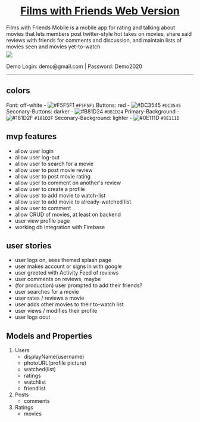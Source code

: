 <h1 align="center">
  <a href="https://movie-app-fe361.web.app/">
    Films with Friends Web Version
  </a>
</h1>
Films with Friends Mobile is a mobile app for rating and talking about movies that lets members post twitter-style hot takes on movies, share said reviews with friends for comments and discussion, and maintain lists of movies seen and movies yet-to-watch

<div style="margin-top: 5px; margin-bottom: 15px;">
  <img src="assets/Demo/V1_Demo.gif"/>
</div>
Demo Login: demo@gmail.com | Password: Demo2020
<hr/>

## colors
Font: off-white - ![#F5F5F1](https://via.placeholder.com/15/F5F5F1/000000?text=+) `#F5F5F1`
Buttons: red - ![#DC3545](https://via.placeholder.com/15/DC3545/000000?text=+) `#DC3545`
Seconary-Buttons: darker - ![#B81D24](https://via.placeholder.com/15/B81D24/000000?text=+) `#B81D24`
Primary-Background - ![#181D2F](https://via.placeholder.com/15/181D2F/000000?text=+) `#181D2F`
Seconary-Background: lighter - ![#0E111D](https://via.placeholder.com/15/0E111D/000000?text=+) `#0E111D`

## mvp features
- allow user login
- allow user log-out
- allow user to search for a movie
- allow user to post movie review
- allow user to post movie rating
- allow user to comment on another's review
- allow user to create a profile
- allow user to add movie to watch-list
- allow user to add movie to already-watched list
- allow user to comment
- allow CRUD of movies, at least on backend
- user view profile page
- working db integration with Firebase

## user stories
- user logs on, sees themed splash page
- user makes account or signs in with google
- user greeted with Activity Feed of reviews
- user comments on reviews, maybe
- (for production) user prompted to add their friends?
- user searches for a movie
- user rates / reviews a movie
- user adds other movies to their to-watch list
- user views / modifies their profile
- user logs oout



## Models and Properties
1. Users
    - displayName(username)
    - photoURL(profile picture)
    - watched(list)
    - ratings
    - watchlist
    - friendlist
2. Posts
    - comments
3. Ratings
    - movies
